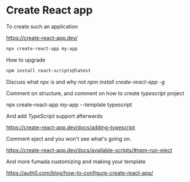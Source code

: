 # Create React app

To create such an application

https://create-react-app.dev/

```bash
npx create-react-app my-app
```

How to upgrade

```bash
npm install react-scripts@latest
```

Discuss what _npx_ is and why not _npm install create-react-app -g_

Comment on structure, and comment on how to create _typescript_ project

npx create-react-app my-app --template typescript

And add _TypeScript_ support afterwards

https://create-react-app.dev/docs/adding-typescript

Comment eject and you won't see what's going on.

https://create-react-app.dev/docs/available-scripts/#npm-run-eject

And more fumada customizing and making your template

https://auth0.com/blog/how-to-configure-create-react-app/
